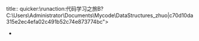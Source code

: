 title:: quicker:\\runaction:代码学习之旅B?C:\Users\Administrator\Documents\Mycode\DataStructures_zhuo|c70d10da315e2ec4efa02c491b52c74e873774bc">

-